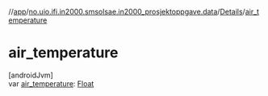 //[app](../../../index.md)/[no.uio.ifi.in2000.smsolsae.in2000_prosjektoppgave.data](../index.md)/[Details](index.md)/[air_temperature](air_temperature.md)

# air_temperature

[androidJvm]\
var [air_temperature](air_temperature.md): [Float](https://kotlinlang.org/api/latest/jvm/stdlib/kotlin/-float/index.html)
